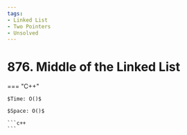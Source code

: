 ```yaml
---
tags:
- Linked List
- Two Pointers
- Unsolved
---
```



# 876. Middle of the Linked List

=== "C++"

    $Time: O()$

    $Space: O()$

    ```c++
    ```